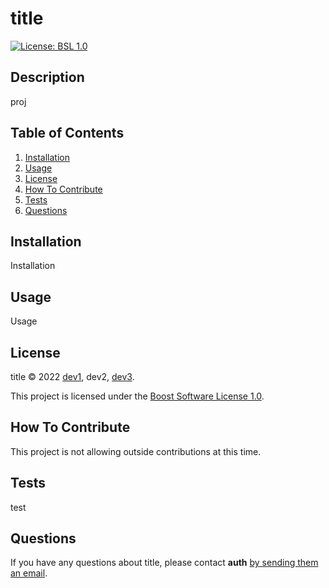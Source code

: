 # title

[![License: BSL 1.0](https://img.shields.io/badge/License-Boost_1.0-lightblue.svg)](https://www.boost.org/LICENSE_1_0.txt)

## Description
proj

## Table of Contents
1. [Installation](#installation)
2. [Usage](#usage)
3. [License](#license)
4. [How To Contribute](#how-to-contribute)
5. [Tests](#tests)
6. [Questions](#questions)

## Installation
Installation


## Usage
Usage


## License
title © 2022 [dev1](dev.com), dev2, [dev3](exit.com).

This project is licensed under the [Boost Software License 1.0](https://www.boost.org/LICENSE_1_0.txt).

## How To Contribute
This project is not allowing outside contributions at this time.

## Tests
test

## Questions
If you have any questions about title, please contact **auth** [by sending them an email](mailto:auth@email.com).

